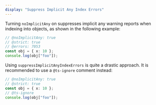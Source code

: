 ```yaml
---
display: "Suppress Implicit Any Index Errors"
---
```


Turning `noImplicitAny` on suppresses implicit any warning reports when indexing into objects, as shown in the following example:

```ts twoslash
// @noImplicitAny: true
// @strict: true
// @errors: 7053
const obj = { x: 10 };
console.log(obj["foo"]);
```

Using `suppressImplicitAnyIndexErrors` is quite a drastic approach. It is recommended to use a `@ts-ignore` comment instead:

```ts twoslash
// @noImplicitAny: true
// @strict: true
const obj = { x: 10 };
// @ts-ignore
console.log(obj["foo"]);
```
